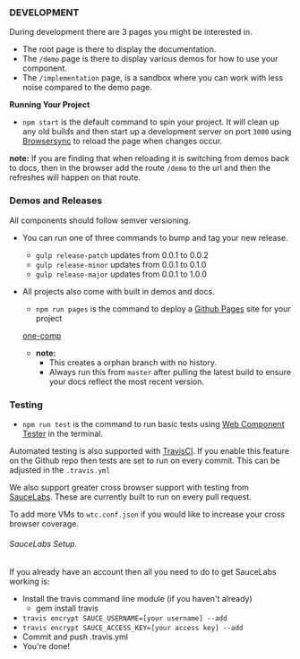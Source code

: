 ### DEVELOPMENT

During development there are 3 pages you might be interested in.
 - The root page is there to display the documentation.
 - The `/demo` page is there to display various demos for how to use your component.
 - The `/implementation` page, is a sandbox where you can work with less noise compared to the demo page.

**Running Your Project**

 - `npm start` is the default command to spin your project. It will clean up any old builds
 and then start up a development server on port `3000`  using [Browsersync](https://www.browsersync.io/) to reload the page when changes occur.

**note:** If you are finding that when reloading it is switching from demos back to docs, then in the browser add the route `/demo` to the url and then the refreshes will happen on that route.


### Demos and Releases 

All components should follow semver versioning. 

- You can run one of three commands to bump and tag your new release.
  - `gulp release-patch` updates from 0.0.1 to 0.0.2
  - `gulp release-minor` updates from 0.0.1 to 0.1.0
  - `gulp release-major` updates from 0.0.1 to 1.0.0

- All projects also come with built in demos and docs. 
  - `npm run pages` is the command to deploy a [Github Pages](https://pages.github.com/) site for your project 
  
  [one-comp](https://gh.corp.bitshelter.com/pages/Components/tripod-hero-marquee)
  
  - **note:**
    - This creates a orphan branch with no history.
    - Always run this from `master` after pulling the latest build to ensure your docs reflect the most recent version.

### Testing
- `npm run test` is the command to run basic tests using [Web Component Tester](https://github.com/Polymer/web-component-tester) in the terminal.

Automated testing is also supported with [TravisCI](https://travis-ci.org/getting_started). If you enable this feature on the Github repo then tests are set to run on every commit. This can be adjusted in the `.travis.yml`


We also support greater cross browser support with testing from [SauceLabs](https://saucelabs.com/). These are currently built to run on every pull request.

To add more VMs to `wtc.conf.json` if you would like to increase your cross browser coverage.

###### SauceLabs Setup.
If you already have an account then all you need to do to get SauceLabs working is:
- Install the travis command line module (if you haven't already)
    - gem install travis
- `travis encrypt SAUCE_USERNAME=[your username] --add`
- `travis encrypt SAUCE_ACCESS_KEY=[your access key] --add`
- Commit and push .travis.yml
- You're done!

